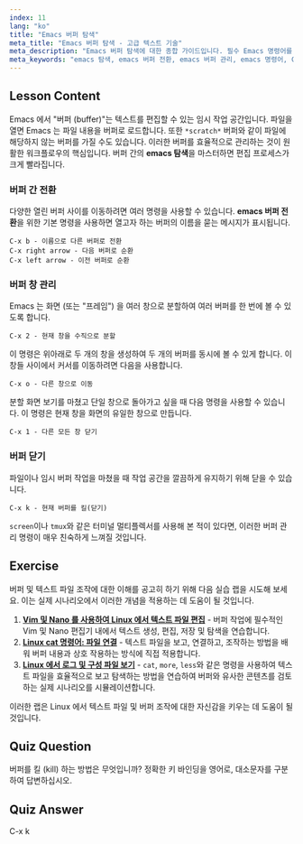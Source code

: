 ```yaml
---
index: 11
lang: "ko"
title: "Emacs 버퍼 탐색"
meta_title: "Emacs 버퍼 탐색 - 고급 텍스트 기술"
meta_description: "Emacs 버퍼 탐색에 대한 종합 가이드입니다. 필수 Emacs 명령어를 사용하여 버퍼를 효율적으로 전환하고, 창을 분할하며, 작업 흐름을 관리하는 방법을 배우세요. emacs switch buffer 명령을 마스터하고 텍스트 편집 기술을 향상시키세요."
meta_keywords: "emacs 탐색, emacs 버퍼 전환, emacs 버퍼 관리, emacs 명령어, C-x b, C-x k, C-x 2, 텍스트 편집기, 리눅스"
---
```


## Lesson Content

Emacs 에서 "버퍼 (buffer)"는 텍스트를 편집할 수 있는 임시 작업 공간입니다. 파일을 열면 Emacs 는 파일 내용을 버퍼로 로드합니다. 또한 `*scratch*` 버퍼와 같이 파일에 해당하지 않는 버퍼를 가질 수도 있습니다. 이러한 버퍼를 효율적으로 관리하는 것이 원활한 워크플로우의 핵심입니다. 버퍼 간의 **emacs 탐색**을 마스터하면 편집 프로세스가 크게 빨라집니다.

### 버퍼 간 전환

다양한 열린 버퍼 사이를 이동하려면 여러 명령을 사용할 수 있습니다. **emacs 버퍼 전환**을 위한 기본 명령을 사용하면 열고자 하는 버퍼의 이름을 묻는 메시지가 표시됩니다.

```
C-x b - 이름으로 다른 버퍼로 전환
C-x right arrow - 다음 버퍼로 순환
C-x left arrow - 이전 버퍼로 순환
```

### 버퍼 창 관리

Emacs 는 화면 (또는 "프레임") 을 여러 창으로 분할하여 여러 버퍼를 한 번에 볼 수 있도록 합니다.

```
C-x 2 - 현재 창을 수직으로 분할
```

이 명령은 위아래로 두 개의 창을 생성하여 두 개의 버퍼를 동시에 볼 수 있게 합니다. 이 창들 사이에서 커서를 이동하려면 다음을 사용합니다.

```
C-x o - 다른 창으로 이동
```

분할 화면 보기를 마쳤고 단일 창으로 돌아가고 싶을 때 다음 명령을 사용할 수 있습니다. 이 명령은 현재 창을 화면의 유일한 창으로 만듭니다.

```
C-x 1 - 다른 모든 창 닫기
```

### 버퍼 닫기

파일이나 임시 버퍼 작업을 마쳤을 때 작업 공간을 깔끔하게 유지하기 위해 닫을 수 있습니다.

```
C-x k - 현재 버퍼를 킬(닫기)
```

`screen`이나 `tmux`와 같은 터미널 멀티플렉서를 사용해 본 적이 있다면, 이러한 버퍼 관리 명령이 매우 친숙하게 느껴질 것입니다.

## Exercise

버퍼 및 텍스트 파일 조작에 대한 이해를 공고히 하기 위해 다음 실습 랩을 시도해 보세요. 이는 실제 시나리오에서 이러한 개념을 적용하는 데 도움이 될 것입니다.

1. **[Vim 및 Nano 를 사용하여 Linux 에서 텍스트 파일 편집](https://labex.io/ko/labs/comptia-edit-text-files-in-linux-with-vim-and-nano-591076)** - 버퍼 작업에 필수적인 Vim 및 Nano 편집기 내에서 텍스트 생성, 편집, 저장 및 탐색을 연습합니다.
2. **[Linux cat 명령어: 파일 연결](https://labex.io/ko/labs/linux-linux-cat-command-file-concatenating-210986)** - 텍스트 파일을 보고, 연결하고, 조작하는 방법을 배워 버퍼 내용과 상호 작용하는 방식에 직접 적용합니다.
3. **[Linux 에서 로그 및 구성 파일 보기](https://labex.io/ko/labs/linux-viewing-log-and-configuration-files-in-linux-387914)** - `cat`, `more`, `less`와 같은 명령을 사용하여 텍스트 파일을 효율적으로 보고 탐색하는 방법을 연습하여 버퍼와 유사한 콘텐츠를 검토하는 실제 시나리오를 시뮬레이션합니다.

이러한 랩은 Linux 에서 텍스트 파일 및 버퍼 조작에 대한 자신감을 키우는 데 도움이 될 것입니다.

## Quiz Question

버퍼를 킬 (kill) 하는 방법은 무엇입니까? 정확한 키 바인딩을 영어로, 대소문자를 구분하여 답변하십시오.

## Quiz Answer

C-x k
